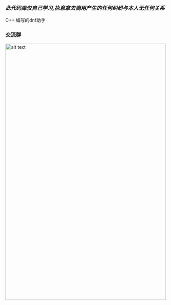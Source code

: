 

### _此代码库仅自己学习,执意拿去商用产生的任何纠纷与本人无任何关系_

C++ 编写的dnf助手


### 交流群
<img src="https://ghproxy.com/https://raw.githubusercontent.com/qiuapeng921/DnfHelper-Python/master/resource/qq.png" alt="alt text" width="500" height="800">
